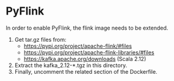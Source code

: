# PyFlink

In order to enable PyFlink, the flink image needs to be extended.

1. Get tar.gz files from:
   - https://pypi.org/project/apache-flink/#files
   - https://pypi.org/project/apache-flink-libraries/#files
   - https://kafka.apache.org/downloads (Scala 2.12)
2. Extract the kafka_2.12-*.tgz in this directory.
3. Finally, uncomment the related section of the Dockerfile.
